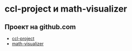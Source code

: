 # ccl-project и math-visualizer 

## Проект на github.com
- [ccl-project](https://github.com/Vaskozlov/ccl-project)
- [math-visualizer](https://github.com/Vaskozlov/Math-Visualizer)
